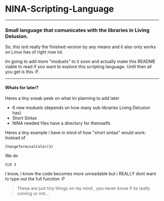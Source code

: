 # NINA-Scripting-Language

---

### Small language that comunicates with the libraries in Living Delusion.

So, this isnt really the finished version by any means and it also only works on Linux has of right now lol.

Im going to add more "moduels" to it soon and actually make this README viable to read if you want to explore this scripting language.
Until then all you get is this :P.

---

#### Whats for later?

Heres a tiny sneak peek on what im planning to add later
  - 6 new moduels (depends on how many sub-libraries Living Delusion has)
  - Short Sintax
  - NINA needed files have a directory for themselfs

Heres a tiny example i have in mind of how "short sintax" would work:
Instead of
```
ChangeTerminalColor(3)
```
We do
```
CLR 3
```
I know, i know the code becomes more unreadable but i REALLY dont want to type out the full function :P

> These are just tiny things on my mind
  , you never know if its really coming or not...
